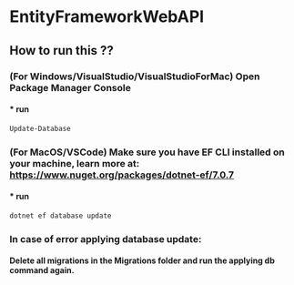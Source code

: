 # EntityFrameworkWebAPI

## How to run this ??
### (For Windows/VisualStudio/VisualStudioForMac) Open Package Manager Console 
#### * run
```bash
Update-Database
```


### (For MacOS/VSCode) Make sure you have EF CLI installed on your machine, learn more at: https://www.nuget.org/packages/dotnet-ef/7.0.7
#### * run
```bash
dotnet ef database update
```
### In case of error applying database update:
#### Delete all migrations in the Migrations folder and run the applying db command again.
